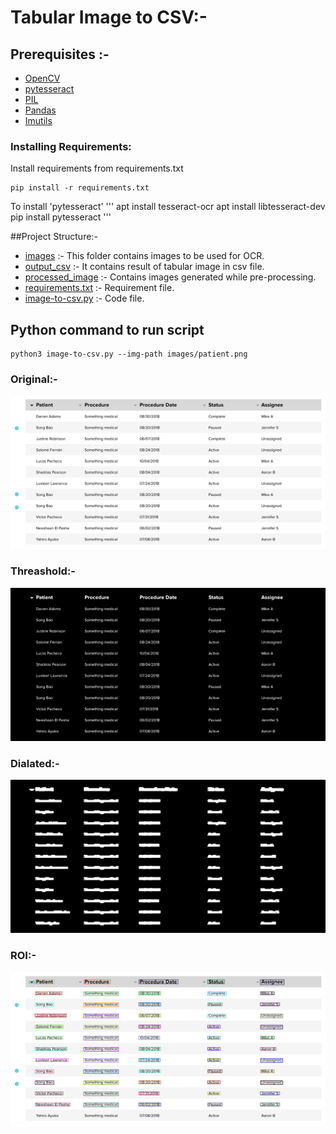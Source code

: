 # Tabular Image to CSV:-

## Prerequisites :-

* [OpenCV]()
* [pytesseract]()
* [PIL]()
* [Pandas]()
* [Imutils]()



### Installing Requirements:

Install requirements from requirements.txt
```
pip install -r requirements.txt
```

To install 'pytesseract'
'''
apt install tesseract-ocr
apt install libtesseract-dev
pip install pytesseract
'''

##Project Structure:-

* [images]() :- This folder contains images to be used for OCR.
* [output_csv]() :- It contains result of tabular image in csv file.
* [processed_image]() :- Contains images generated while pre-processing.
* [requirements.txt]() :- Requirement file.
* [image-to-csv.py]() :- Code file.




## Python command  to run script

```
python3 image-to-csv.py --img-path images/patient.png
```

### Original:-

![Screenshot](images/patient.png)

### Threashold:-

![Screenshot](processed_image/threshold.png)

### Dialated:-

![Screenshot](processed_image/dilation.png)

### ROI:-

![Screenshot](processed_image/show_box.png)






    
